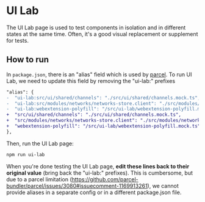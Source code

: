 # UI Lab

The UI Lab page is used to test components in isolation and in different states at the same time. Often, it's a good visual replacement or supplement for tests.

## How to run

In `package.json`, there is an "alias" field which is used by [parcel](https://github.com/parcel-bundler/parcel). To run UI Lab, we need to update this field by removing the "ui-lab:" prefixes

```diff
"alias": {
-  "ui-lab:src/ui/shared/channels": "./src/ui/shared/channels.mock.ts",
-  "ui-lab:src/modules/networks/networks-store.client": "./src/modules/networks/networks-store.mock.ts",
-  "ui-lab:webextension-polyfill": "/src/ui-lab/webextension-polyfill.mock.ts"
+  "src/ui/shared/channels": "./src/ui/shared/channels.mock.ts",
+  "src/modules/networks/networks-store.client": "./src/modules/networks/networks-store.mock.ts",
+  "webextension-polyfill": "/src/ui-lab/webextension-polyfill.mock.ts"
},
```

Then, run the UI Lab page:

```sh
npm run ui-lab
```

When you're done testing the UI Lab page, **edit these lines back to their original value** (bring back the "ui-lab:" prefixes). This is cumbersome, but due to a parcel limitation (https://github.com/parcel-bundler/parcel/issues/3080#issuecomment-1169913261), we cannot provide aliases in a separate config or in a different package.json file.
